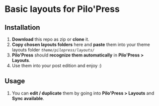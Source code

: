 # Basic layouts for Pilo'Press

## Installation  

1. **Download** this repo as zip or **clone** it.
2. **Copy chosen layouts folders** here and **paste** them into your theme layouts folder _`theme/pilopress/layouts/`_
3. **Pilo'Press** should **recognize them automatically** in **Pilo'Press > Layouts**.
4. Use them into your post edition and enjoy :) 

## Usage

1. You can **edit / duplicate** them by going into **Pilo'Press > Layouts** and **Sync available**.
